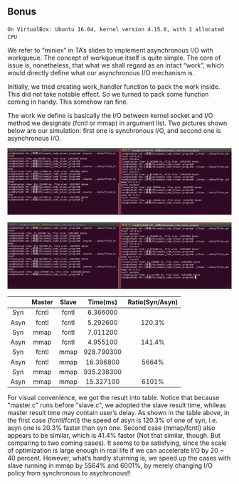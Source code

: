 ## Bonus

`On VirtualBox: Ubuntu 16.04, kernel version 4.15.0, with 1 allocated CPU`

We refer to “miniex” in TA’s slides to implement asynchronous I/O with workqueue. The concept of workqueue itself is quite simple. The core of issue is, nonetheless, that what we shall regard as an intact “work”, which would directly define what our asynchronous I/O mechanism is.

Initially, we tried creating work_handler function to pack the work inside. This did not take notable effect. So we turned to pack some function coming in handy. This somehow ran fine.

The work we define is basically the I/O between kernel socket and I/O method we designate (fcntl or mmap) in argument list. Two pictures shown below are our simulation: first one is synchronous I/O, and second one is asynchronous I/O.

![Synchronous I/O](https://raw.githubusercontent.com/Lu-YuCheng/OSProject2/master/photo_collection/62194067_332755374083625_4157321969349427200_n.png)

![ASynchronous I/O](https://raw.githubusercontent.com/Lu-YuCheng/OSProject2/master/photo_collection/62239269_2269922256456707_3956757261598064640_n.png)

|      | Master | Slave |    Time(ms)    | Ratio(Syn/Asyn) |
|:----:|:------:|:-----:|:----------:|:-----------------:|
|  Syn |  fcntl | fcntl |  6.366000  |                   |
| Asyn |  fcntl | fcntl |  5.292600  |       120.3%      |
|  Syn |  mmap  | fcntl |  7.011200  |                   |
| Asyn |  mmap  | fcntl |  4.955100  |       141.4%      |
|  Syn |  fcntl |  mmap | 928.790300 |                   |
| Asyn |  fcntl |  mmap |  16.396800 |       5664%       |
|  Syn |  mmap  |  mmap | 935.238300 |                   |
| Asyn |  mmap  |  mmap |  15.327100 |       6101%       |

For visual convenience, we got the result into table. Notice that because "master.c" runs before "slave.c", we adopted the slave result time, whileas master result time may contain user’s delay. As shown in the table above, in the first case (fcntl/fcntl) the speed of asyn is 120.3% of one of syn, i.e. asyn one is 20.3% faster than syn one. Second case (mmap/fcntl) also appears to be similar, which is 41.4% faster (Not that similar, though. But comparing to two coming cases). It seems to be satisfying, since the scale of optimization is large enough in real life if we can accelerate I/O by 20 ~ 40 percent. However, what’s hardly stunning is, we speed up the cases with slave running in mmap by 5564% and 6001%, by merely changing I/O policy from synchronous to asychronous!!
